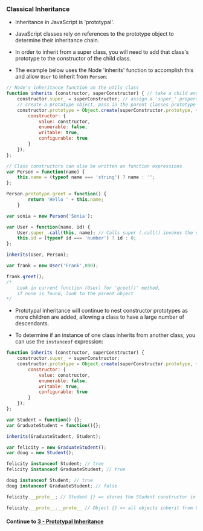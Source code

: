 ### Classical Inheritance
* Inheritance in JavaScript is 'prototypal'.
  
* JavaScript classes rely on references to the prototype object to determine their inheritance chain.
  
* In order to inherit from a super class, you will need to add that class's prototype to the constructor of the child class.
  
* The example below uses the Node 'inherits' function to accomplish this and allow `User` to inherit from `Person`:

```javascript
// Node's inheritance function on the utils class
function inherits (constructor, superConstructor) { // take a child and parent constructor as arguments
	constructor.super_ = superConstructor; // assign a 'super_' property to constructo which stores the parent classes constructor
	// create a prototype object, pass in the parent classes prototype object, configure the constructor function
	constructor.prototype = Object.create(superConstructor.prototype, {
		constructor: {
			value: constructor,
			enumerable: false,
			writable: true,
			configurable: true
		}
	});
};

// Class constructors can also be written as function expressions
var Person = function(name) {
	this.name = (typeof name === 'string') ? name : '';
};

Person.prototype.greet = function() {
		return 'Hello ' + this.name;
	}

var sonia = new Person('Sonia');

var User = function(name, id) {
	User.super_.call(this, name); // Calls super (.call() invokes the super function)
	this.id = (typeof id === 'number') ? id : 0;
};

inherits(User, Person);

var frank = new User('Frank',890);

frank.greet(); 
/* 
	Look in current function (User) for 'greet()' method,
	if none is found, look to the parent object
*/

```
  
* Prototypal inheritance will continue to nest constructor prototypes as more children are added, allowing a class to have a large number of descendants.
  
* To determine if an instance of one class inherits from another class, you can use the `instanceof` expression: 
  
```javascript
function inherits (constructor, superConstructor) { 
	constructor.super_ = superConstructor; 
	constructor.prototype = Object.create(superConstructor.prototype, {
		constructor: {
			value: constructor,
			enumerable: false,
			writable: true,
			configurable: true
		}
	});
};

var Student = function() {};
var GraduateStudent = function(){};

inherits(GraduateStudent, Student);

var felicity = new GraduateStudent();
var doug = new Student();

felicity instanceof Student; // true
felicity instanceof GraduateStudent; // true

doug instanceof Student; // true
doug instanceof GraduateStudent; // false

felicity.__proto__; // Student {} => stores the Student constructor in the prototype

felicity.__proto__.__proto__ // Object {} => all objects inherit from Object class, thus it is also in the prototype chain
```


  
  
#### Continue to [3 - Prototypal Inheritance](3_PrototypalInheritance.md)
